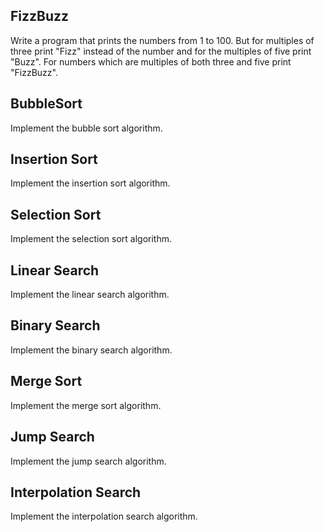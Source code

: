 ## FizzBuzz

Write a program that prints the numbers from 1 to 100. But for multiples of three print "Fizz" instead of the number and for the multiples of five print "Buzz". For numbers which are multiples of both three and five print "FizzBuzz".

## BubbleSort

Implement the bubble sort algorithm.

## Insertion Sort

Implement the insertion sort algorithm.

## Selection Sort

Implement the selection sort algorithm.

## Linear Search

Implement the linear search algorithm.

## Binary Search

Implement the binary search algorithm.

## Merge Sort

Implement the merge sort algorithm.

## Jump Search

Implement the jump search algorithm.

## Interpolation Search

Implement the interpolation search algorithm.